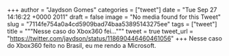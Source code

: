 
+++
author = "Jaydson Gomes"
categories = ["tweet"]
date = "Tue Sep 27 14:16:22 +0000 2011"
draft = false
image = "No media found for this Tweet"
slug = "7114fe754a0a4cd5909bad74baa53895143275ee"
tags = ["tweet"]
title = """Nesse caso do Xbox360 fei..."""
tweet = true
tweet_url = "https://twitter.com/jaydson/status/118690446460461056"
+++
Nesse caso do Xbox360 feito no Brasil, eu me rendo  a Microsoft.
